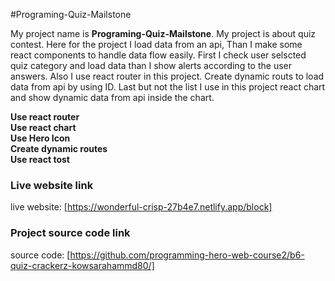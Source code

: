 #Programing-Quiz-Mailstone

My project name is <b>Programing-Quiz-Mailstone</b>. My project is about quiz contest. Here for the project I load data from an api, Than I make some react components to handle data flow easily. First I check user selscted quiz category and load data than I show alerts according to the user answers. Also I use react router in this project. Create dynamic routs to load data from api by using ID. Last but not the list I use in this project react chart and show dynamic data from api inside the chart.

 <b> Use react router</b>
 <br>
 <b> Use react chart </b>
 <br>
 <b> Use Hero Icon </b>
 <br>
 <b> Create dynamic routes </b>
 <br>
 <b> Use react tost </b>


### Live website link

live website: [https://wonderful-crisp-27b4e7.netlify.app/block]


### Project source code link

source code: [https://github.com/programming-hero-web-course2/b6-quiz-crackerz-kowsarahammd80/]
